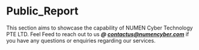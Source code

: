 # Public_Report
This section aims to showcase the capability of NUMEN Cyber Technology PTE LTD.
Feel Feed to reach out to us ***@ contactus@numencyber.com*** if you have any questions or enquiries regarding our services.
